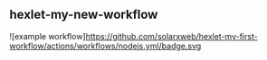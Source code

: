 ## hexlet-my-new-workflow
![example workflow]https://github.com/solarxweb/hexlet-my-first-workflow/actions/workflows/nodejs.yml/badge.svg
